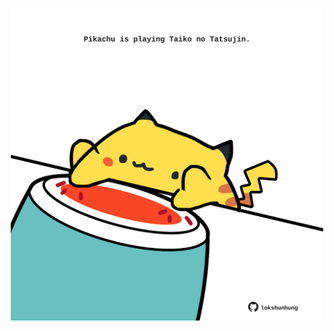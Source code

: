 <!-- built at 01/04/2023, 17:01:07 UTC -->
<p align="center">
  <img width="500" height="500" src="./ReadmeImage.svg">
</p>

